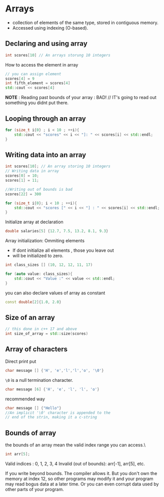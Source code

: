 # Arrays

* collection of elements of the same type, stored in contiguous memory.
* Accessed using indexing (O-based).

## Declaring and using array
```cpp
int scores[10] // An arrays storung 10 integers

```

How to access the element in array
```cpp
// you can assign element
scores[4] = 9
int fifth_element = scores[4]
std::cout << scores[4]
```
**NOTE** : Reading past bounds of your array : BAD!
// IT's going to read out something you didnt put there.

## Looping through an array
```cpp
for (size_t i{0} ; i < 10 ; ++i){
    std::cout << "scores" << i << "]: " << scores[i] << std::endl;
}
```

## Writing data into an array
```cpp
int scores[10]; // An array storing 10 integers 
// Writing data in array
scores[0] = 10;
scores[1] = 11;

//Writing out of bounds is bad
scores[22] = 300

for (size_t i{0}; i < 10 ; ++i){
    std::cout << "scores [" << i << "] : " << scores[i] << std::endl;
}
```

Initialize array at declaration
```cpp
double salaries[5] {12.7, 7.5, 13.2, 8.1, 9.3}
```

Array initialization: Ommiting elements
* If dont initialize all elements , those you leave out
* will be initialized to zero.

```cpp
int class_sizes [] (10, 12, 12, 11, 17)

for (auto value: class_sizes){
    std::cout << "Value :" << value << std::endl;
}
```

you can also declare values of array as constant
```cpp
const double[2]{1.0, 2.0}
```

## Size of an array
```cpp
// this done in c++ 17 and above
int size_of_array = std::size(scores)
```

## Array of characters
Direct print put
```cpp
char message [] {'H', 'e','l','l','o', '\0'}
```
`\0` is a null termination character.

```cpp
char message [6] {'H', 'e', 'l', 'l', 'o'}
```

recommended way
```cpp
char message [] {"Hello"}
//An implicit '\0' character is appended to the
// end of the strin, making it a c-string
```

## Bounds of array
the bounds of an array mean the valid index range you can access.\
```cpp
int arr[5];
```

Valid indices : 0, 1, 2, 3, 4
Invalid (out of bounds): arr[-1], arr[5], etc.

If you write beyond bounds. The compiler allows it. But you don't own the memory at index 12, so other programs may modify it and your program may read bogus data at a later time. Or you can even corrupt data used by other parts of your program.

